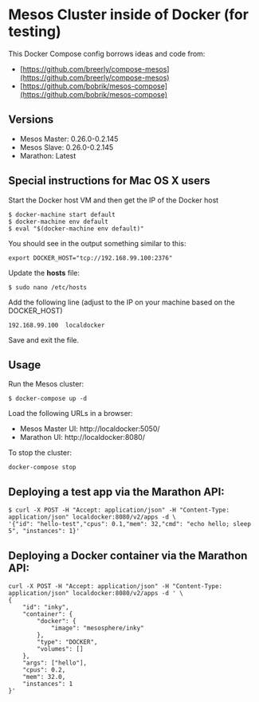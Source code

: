 # Mesos Cluster inside of Docker (for testing)

This Docker Compose config borrows ideas and code from:

* [https://github.com/breerly/compose-mesos](https://github.com/breerly/compose-mesos)
* [https://github.com/bobrik/mesos-compose](https://github.com/bobrik/mesos-compose)

## Versions

* Mesos Master: 0.26.0-0.2.145
* Mesos Slave: 0.26.0-0.2.145
* Marathon: Latest

## Special instructions for Mac OS X users

Start the Docker host VM and then get the IP of the Docker host

```
$ docker-machine start default
$ docker-machine env default
$ eval "$(docker-machine env default)"
```

You should see in the output something similar to this:

```
export DOCKER_HOST="tcp://192.168.99.100:2376"
```

Update the **hosts** file:

```
$ sudo nano /etc/hosts
```

Add the following line (adjust to the IP on your machine based on the DOCKER_HOST)

```
192.168.99.100  localdocker
```

Save and exit the file.

## Usage

Run the Mesos cluster:

```
$ docker-compose up -d
```

Load the following URLs in a browser:

* Mesos Master UI: http://localdocker:5050/
* Marathon UI: http://localdocker:8080/

To stop the cluster:

```
docker-compose stop
```

## Deploying a test app via the Marathon API:

```
$ curl -X POST -H "Accept: application/json" -H "Content-Type: application/json" localdocker:8080/v2/apps -d \
'{"id": "hello-test","cpus": 0.1,"mem": 32,"cmd": "echo hello; sleep 5", "instances": 1}'
```

## Deploying a Docker container via the Marathon API:

```
curl -X POST -H "Accept: application/json" -H "Content-Type: application/json" localdocker:8080/v2/apps -d ' \
{
    "id": "inky",
    "container": {
        "docker": {
            "image": "mesosphere/inky"
        },
        "type": "DOCKER",
        "volumes": []
    },
    "args": ["hello"],
    "cpus": 0.2,
    "mem": 32.0,
    "instances": 1
}'
```
